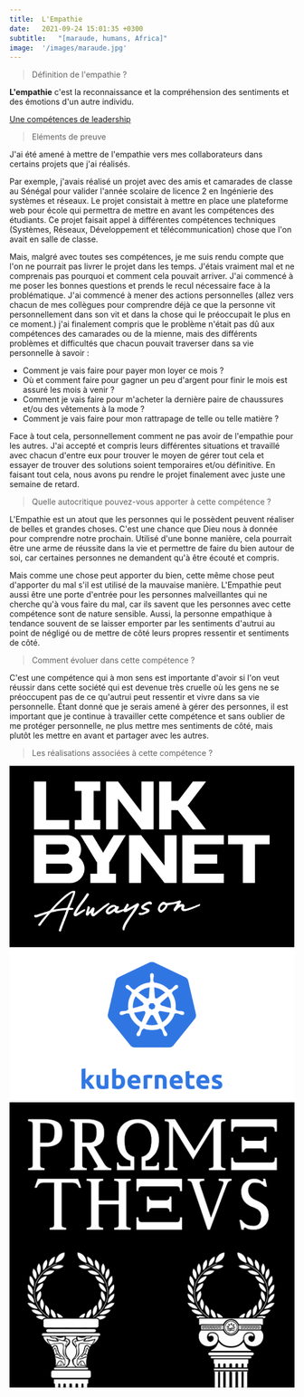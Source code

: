 ```yaml
---
title:  L'Empathie
date:   2021-09-24 15:01:35 +0300
subtitle:   "[maraude, humans, Africa]"
image:  '/images/maraude.jpg'
---
```


> Définition de l'empathie ? 

**L'empathie** c'est la reconnaissance et la compréhension des sentiments et des émotions d'un autre individu.

[Une compétences de leadership](https://www.forbes.fr/management/lempathie-est-la-competence-de-leadership-la-plus-importante-selon-les-recherches/?amp)

> Eléments de preuve 

J'ai été amené à mettre de l'empathie vers mes collaborateurs dans certains projets que j'ai réalisés.

Par exemple, j'avais réalisé un projet avec des amis et camarades de classe au Sénégal pour valider l'année scolaire de licence 2 en Ingénierie des systèmes et réseaux. Le projet consistait à mettre en place une plateforme web pour école qui permettra de mettre en avant les compétences des étudiants. Ce projet faisait appel à différentes compétences techniques (Systèmes, Réseaux, Développement et télécommunication) chose que l'on avait en salle de classe.

Mais, malgré avec toutes ses compétences, je me suis rendu compte que l'on ne pourrait pas livrer le projet dans les temps. J'étais vraiment mal et ne comprenais pas pourquoi et comment cela pouvait arriver. J'ai commencé à me poser les bonnes questions et prends le recul nécessaire face à la problématique. J'ai commencé à mener des actions personnelles (allez vers chacun de mes collègues pour comprendre déjà ce que la personne vit personnellement dans son vit et dans la chose qui le préoccupait le plus en ce moment.) j'ai finalement compris que le problème n'était pas dû aux compétences des camarades ou de la mienne, mais des différents problèmes et difficultés que chacun pouvait traverser dans sa vie personnelle à savoir :


- Comment je vais faire pour payer mon loyer ce mois ?
- Où et comment faire pour gagner un peu d'argent pour finir le mois est assuré les mois à venir ?
- Comment je vais faire pour m'acheter la dernière paire de chaussures et/ou des vêtements à la mode ?
- Comment je vais faire pour mon rattrapage de telle ou telle matière ? 

Face à tout cela, personnellement comment ne pas avoir de l'empathie pour les autres. J'ai accepté et compris leurs différentes situations et travaillé avec chacun d'entre eux pour trouver le moyen de gérer tout cela et essayer de trouver des solutions soient temporaires et/ou définitive. En faisant tout cela, nous avons pu rendre le projet finalement avec juste une semaine de retard.

> Quelle autocritique pouvez-vous apporter à cette compétence ? 

L'Empathie est un atout que les personnes qui le possèdent peuvent réaliser de belles et grandes choses. C'est une chance que Dieu nous à donnée pour comprendre notre prochain. Utilisé d'une bonne manière, cela pourrait être une arme de réussite dans la vie et permettre de faire du bien autour de soi, car certaines personnes ne demandent qu'à être écouté et compris.

Mais comme une chose peut apporter du bien, cette même chose peut d'apporter du mal s'il est utilisé de la mauvaise manière. L'Empathie peut aussi être une porte d'entrée pour les personnes malveillantes qui ne cherche qu'à vous faire du mal, car ils savent que les personnes avec cette compétence sont de nature sensible. Aussi, la personne empathique à tendance souvent de se laisser emporter par les sentiments d'autrui au point de négligé ou de mettre de côté leurs propres ressentir et sentiments de côté.

> Comment évoluer dans cette compétence ?

C'est une compétence qui à mon sens est importante d'avoir si l'on veut réussir dans cette société qui est devenue très cruelle où les gens ne se préoccupent pas de ce qu'autrui peut ressentir et vivre dans sa vie personnelle. Étant donné que je serais amené à gérer des personnes, il est important que je continue à travailler cette compétence et sans oublier de me protéger personnelle, ne plus mettre mes sentiments de côté, mais plutôt les mettre en avant et partager avec les autres. 

> Les réalisations associées à cette compétence ?

<div class="gallery-box">
  <div class="gallery">
    <a href="https://eugenemazamda-cloud.com/projects/ccoe-lbn" target="_blank"><img src="/images/lbn.png" alt="Project"></a>
    <a href="https://eugenemazamda-cloud.com/projects/lbnpuzzle" target="_blank"><img src="/images/kubernetes.png" alt="Project"></a>
    <a href="https://eugenemazamda-cloud.com/projects/prometheus" target="_blank"><img src="/images/prometheus.png" alt="Project"></a>
  </div>
</div>